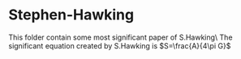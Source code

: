 # Stephen-Hawking
This folder contain some most significant paper  of S.Hawking\\
The significant equation created by S.Hawking is $S=\frac{A}{4\pi G}$
